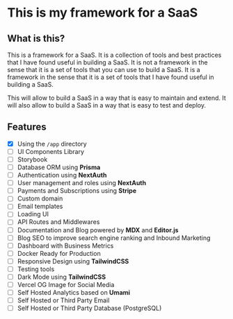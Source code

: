 # This is my framework for a SaaS

## What is this?

This is a framework for a SaaS. It is a collection of tools and best practices that I have found useful in building a SaaS. It is not a framework in the sense that it is a set of tools that you can use to build a SaaS. It is a framework in the sense that it is a set of tools that I have found useful in building a SaaS.

This will allow to build a SaaS in a way that is easy to maintain and extend. It will also allow to build a SaaS in a way that is easy to test and deploy.

## Features

-   [x] Using the `/app` directory
-   [ ] UI Components Library
-   [ ] Storybook
-   [ ] Database ORM using **Prisma**
-   [ ] Authentication using **NextAuth**
-   [ ] User management and roles using **NextAuth**
-   [ ] Payments and Subscriptions using **Stripe**
-   [ ] Custom domain
-   [ ] Email templates
-   [ ] Loading UI
-   [ ] API Routes and Middlewares
-   [ ] Documentation and Blog powered by **MDX** and **Editor.js**
-   [ ] Blog SEO to improve search engine ranking and Inbound Marketing
-   [ ] Dashboard with Business Metrics
-   [ ] Docker Ready for Production
-   [ ] Responsive Design using **TailwindCSS**
-   [ ] Testing tools
-   [ ] Dark Mode using **TailwindCSS**
-   [ ] Vercel OG Image for Social Media
-   [ ] Self Hosted Analytics based on **Umami**
-   [ ] Self Hosted or Third Party Email
-   [ ] Self Hosted or Third Party Database (PostgreSQL)
